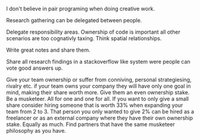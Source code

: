 I don't believe in pair programing when doing creative work.

Research gathering can be delegated between people.

Delegate responsibility areas. Ownership of code is important all other scenarios are too cognativly taxing. Think spatial relationships. 

Write great notes and share them.

Share all research findings in a stackoverflow like system were people can vote good answers up. 

Give your team ownership or suffer from conniving, personal strategiesing, rivalry etc. if your team owns your company they will have only one goal in mind, making their share worth more. Give them an even ownership stake. Be a musketeer. All for one and one for all. If you want to only give a small share consider hiring someone that is worth 33% when expanding your team from 2 to 3. That person you only wanted to give 2% can be hired as a freelancer or as an external company where they have their own ownership stake. Equally as much. Find partners that have the same musketeer philosophy as you have. 

